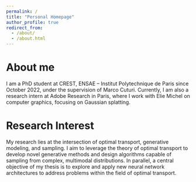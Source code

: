 ```yaml
---
permalink: /
title: "Personal Homepage"
author_profile: true
redirect_from: 
  - /about/
  - /about.html
---
```


About me
=====
I am a PhD student at CREST, ENSAE – Institut Polytechnique de Paris since October 2022, under the supervision of Marco Cuturi. Currently, I am also a research intern at Adobe Research in Paris, where I work with Elie Michel on computer graphics, focusing on Gaussian splatting.

Research Interest
=====
My research lies at the intersection of optimal transport, generative modeling, and sampling. I aim to leverage the theory of optimal transport to develop novel generative methods and design algorithms capable of sampling from complex, multimodal distributions. In parallel, a central objective of my thesis is to explore and apply new neural network architectures to address problems within the field of optimal transport.